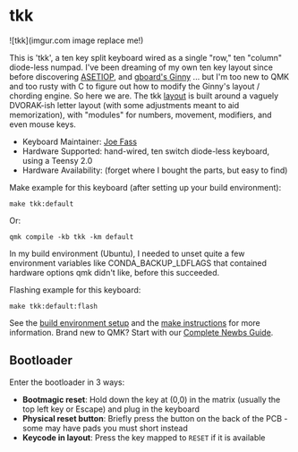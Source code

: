 # tkk

![tkk](imgur.com image replace me!)

This is 'tkk', a ten key split keyboard wired as a single "row," ten "column" diode-less numpad. I've been dreaming of my own ten key layout since before discovering [ASETIOP](https://asetniop.com/), and [gboard's Ginny](https://www.gboards.ca/) ... but I'm too new to QMK and too rusty with C to figure out how to modify the Ginny's layout / chording engine. So here we are. The tkk [layout](https://imgur.com/a/eQzhSgw) is built around a vaguely DVORAK-ish letter layout (with some adjustments meant to aid memorization), with "modules" for numbers, movement, modifiers, and even mouse keys.

* Keyboard Maintainer: [Joe Fass](https://github.com/jfass)
* Hardware Supported: hand-wired, ten switch diode-less keyboard, using a Teensy 2.0
* Hardware Availability: (forget where I bought the parts, but easy to find)

Make example for this keyboard (after setting up your build environment):

    make tkk:default

Or:

    qmk compile -kb tkk -km default

In my build environment (Ubuntu), I needed to unset quite a few environment variables like CONDA\_BACKUP\_LDFLAGS that contained hardware options qmk didn't like, before this succeeded.

Flashing example for this keyboard:

    make tkk:default:flash

See the [build environment setup](https://docs.qmk.fm/#/getting_started_build_tools) and the [make instructions](https://docs.qmk.fm/#/getting_started_make_guide) for more information. Brand new to QMK? Start with our [Complete Newbs Guide](https://docs.qmk.fm/#/newbs).

## Bootloader

Enter the bootloader in 3 ways:

* **Bootmagic reset**: Hold down the key at (0,0) in the matrix (usually the top left key or Escape) and plug in the keyboard
* **Physical reset button**: Briefly press the button on the back of the PCB - some may have pads you must short instead
* **Keycode in layout**: Press the key mapped to `RESET` if it is available

